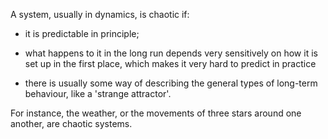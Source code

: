 A system, usually in dynamics, is chaotic if:

- it is predictable in principle;

- what happens to it in the long run depends very sensitively on how it
is set up in the first place, which makes it very hard to predict in
practice

- there is usually some way of describing the general types of long-term
behaviour, like a 'strange attractor'.

For instance, the weather, or the movements of three stars around one
another, are chaotic systems.
